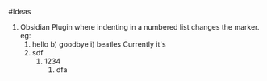 #Ideas

1) Obsidian Plugin where indenting in a numbered list changes the marker.
	eg:
	1) hello
		 b) goodbye
			 i) beatles
	Currently it's
	1) sdf
		1) 1234
			1) dfa